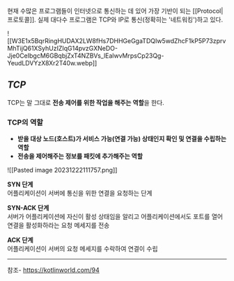 현재 수많은 프로그램들이 인터넷으로 통신하는 데 있어 가장 기반이 되는 [[Protocol|프로토콜]]. 실제 대다수 프로그램은 TCP와 IP로 통신(정확히는 '네트워킹')하고 있다.


![[W3E1x5BqrRingHUDAX2LW8fHs7DHHGeGgaTDQIw5wdZhcF1kP5P73zprvMhTijQ61XSyhUzIZIqG14pvzGXNeDO-Jje0CeIbgcM6GBqbjZxT4NZBVs_lEalwvMrpsCp23Qg-YeudLDVYzX8Xr2T40w.webp]]


## *TCP*

TCP는 말 그대로 **전송 제어를 위한 작업을 해주는 역할**을 한다.


### TCP의 역할
- **받을 대상 노드(호스트)가 서비스 가능(연결 가능) 상태인지 확인 및 연결을 수립하는 역할**
- **전송을 제어해주는 정보를 패킷에 추가해주는 역할**

![[Pasted image 20231222111757.png]]

**SYN 단계**  
어플리케이션이 서버에 통신을 위한 연결을 요청하는 단계  
  
**SYN-ACK 단계**  
서버가 어플리케이션에 자신이 활성 상태임을 알리고 어플리케이션에서도 포트를 열어 연결을 활성화하라는 요청 메세지를 전송  
  
**ACK 단계**  
어플리케이션이 서버의 요청 메세지를 수락하여 연결이 수립





---
참조- https://kotlinworld.com/94